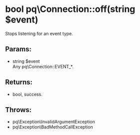# bool pq\Connection::off(string $event)

Stops listening for an event type.

## Params:

* string $event  
  Any pq\Connection::EVENT_*.

## Returns:

* bool, success.

## Throws:

* pq\Exception\InvalidArgumentException
* pq\Exception\BadMethodCallException
